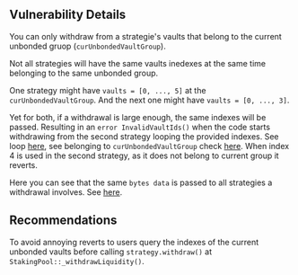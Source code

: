 ## Vulnerability Details

You can only withdraw from a strategie's vaults that belong to the current unbonded gruop (`curUnbondedVaultGroup`).

Not all strategies will have the same vaults inedexes at the same time belonging to the same unbonded group.

One strategy might have `vaults = [0, ..., 5]` at the `curUnbondedVaultGroup`. And the next one might have `vaults = [0, ..., 3]`.

Yet for both, if a withdrawal is large enough, the same indexes will be passed. Resulting in an `error InvalidVaultIds()` when the code starts withdrawing from the second strategy looping the provided indexes. See loop [here](https://github.com/Cyfrin/2024-09-stakelink/blob/main/contracts/linkStaking/base/VaultControllerStrategy.sol#L126), see belonging to `curUnbondedVaultGroup` check [here](https://github.com/Cyfrin/2024-09-stakelink/blob/main/contracts/linkStaking/base/VaultControllerStrategy.sol#L128). When index 4 is used in the second strategy, as it does not belong to current group it reverts.

Here you can see that the same `bytes data` is passed to all strategies a withdrawal involves. See [here](https://github.com/Cyfrin/2024-09-stakelink/blob/main/contracts/core/StakingPool.sol#L511).

## Recommendations

To avoid annoying reverts to users query the indexes of the current unbonded vaults before calling `strategy.withdraw()` at `StakingPool::_withdrawLiquidity()`.
